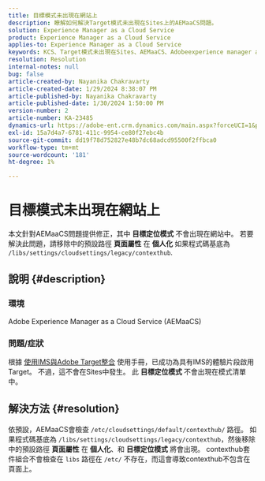 ```yaml
---
title: 目標模式未出現在網站上
description: 瞭解如何解決Target模式未出現在Sites上的AEMaaCS問題。
solution: Experience Manager as a Cloud Service
product: Experience Manager as a Cloud Service
applies-to: Experience Manager as a Cloud Service
keywords: KCS、Target模式未出現在Sites、AEMaaCS、Adobeexperience manager as a cloud service上
resolution: Resolution
internal-notes: null
bug: false
article-created-by: Nayanika Chakravarty
article-created-date: 1/29/2024 8:38:07 PM
article-published-by: Nayanika Chakravarty
article-published-date: 1/30/2024 1:50:00 PM
version-number: 2
article-number: KA-23485
dynamics-url: https://adobe-ent.crm.dynamics.com/main.aspx?forceUCI=1&pagetype=entityrecord&etn=knowledgearticle&id=1b33174b-e6be-ee11-9079-6045bd006149
exl-id: 15a7d4a7-6781-411c-9954-ce80f27ebc4b
source-git-commit: dd19f78d752827e48b7dc68adcd95500f2ffbca0
workflow-type: tm+mt
source-wordcount: '181'
ht-degree: 1%

---
```


# 目標模式未出現在網站上


本文針對AEMaaCS問題提供修正，其中 <b>目標定位模式</b> 不會出現在網站中。 若要解決此問題，請移除中的預設路徑 <b>頁面屬性</b> 在 <b>個人化</b> 如果程式碼基底為 `/libs/settings/cloudsettings/legacy/contexthub`.

## 說明 {#description}


### 環境

Adobe Experience Manager as a Cloud Service (AEMaaCS)

### 問題/症狀

根據 [使用IMS與Adobe Target整合](https://experienceleague.adobe.com/docs/experience-manager-65/content/sites/administering/integration/integration-target-ims.html) 使用手冊，已成功為具有IMS的體驗片段啟用Target。 不過，這不會在Sites中發生。 此 <b>目標定位模式</b> 不會出現在模式清單中。


## 解決方法 {#resolution}


依預設，AEMaaCS會檢查 `/etc/cloudsettings/default/contexthub/` 路徑。 如果程式碼基底為 `/libs/settings/cloudsettings/legacy/contexthub`，然後移除中的預設路徑 <b>頁面屬性</b> 在 <b>個人化</b>、和 <b>目標定位模式</b> 將會出現。 contexthub套件組合不會檢查在 `libs` 路徑在 `/etc/` 不存在，而這會導致contexthub不包含在頁面上。
